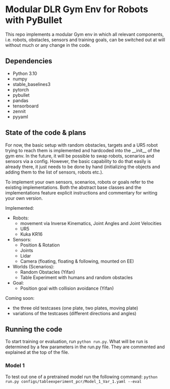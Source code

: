 # Modular DLR Gym Env for Robots with PyBullet

This repo implements a modular Gym env in which all relevant components, i.e. robots, obstacles, sensors and training goals, can be switched out at will without much or any change in the code.

## Dependencies

- Python 3.10
- numpy
- stable_baselines3
- pytorch
- pybullet
- pandas
- tensorboard
- zennit
- pyyaml

## State of the code & plans

For now, the basic setup with random obstacles, targets and a UR5 robot trying to reach them is implemented and hardcoded into the \_\_init\_\_ of the gym env. In the future, it will be possible to swap robots, scenarios and sensors via a config.
However, the basic capability to do that easily is already there, it just needs to be done by hand (initializing the objects and adding them to the list of sensors, robots etc.).

To implement your own sensors, scenarios, robots or goals refer to the existing implementations. Both the abstract base classes and the implementations feature explicit instructions and commentary for writing your own version.

Implemented:
- Robots:
    - movement via Inverse Kinematics, Joint Angles and Joint Velocities
    - UR5
    - Kuka KR16
- Sensors:
    - Position & Rotation
    - Joints
    - Lidar
    - Camera (floating, floating & following, mounted on EE)
- Worlds (Scenarios):
    - Random Obstacles (Yifan)
    - Table Experiment with humans and random obstacles
- Goal:
    - Position goal with collision avoidance (Yifan)

Coming soon:
- the three old testcases (one plate, two plates, moving plate)
- variations of the testcases (different directions and angles)

## Running the code

To start training or evaluation, run ```python run.py```. What will be run is determined by a few parameters in the run.py file. They are commented and explained at the top of the file.

### Model 1
To test out one of a pretrained model run the following command: ```python run.py configs/tableexperiment_pcr/Model_1_Var_1.yaml --eval```

